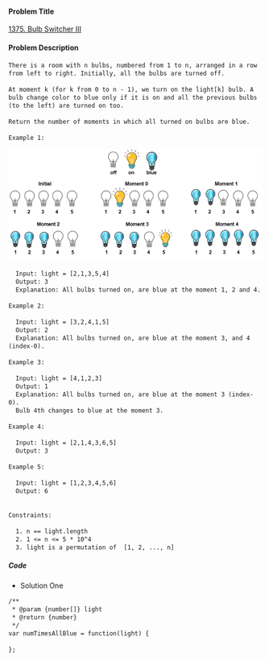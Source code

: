 #### Problem Title
[1375. Bulb Switcher III](https://leetcode.com/problems/bulb-switcher-iii/)
#### Problem Description
```
There is a room with n bulbs, numbered from 1 to n, arranged in a row from left to right. Initially, all the bulbs are turned off.

At moment k (for k from 0 to n - 1), we turn on the light[k] bulb. A bulb change color to blue only if it is on and all the previous bulbs (to the left) are turned on too.

Return the number of moments in which all turned on bulbs are blue.

Example 1:
```
![1](../../assets/array/2020-06-05/1.png)
```
  Input: light = [2,1,3,5,4]
  Output: 3
  Explanation: All bulbs turned on, are blue at the moment 1, 2 and 4.

Example 2:

  Input: light = [3,2,4,1,5]
  Output: 2
  Explanation: All bulbs turned on, are blue at the moment 3, and 4 (index-0).

Example 3:

  Input: light = [4,1,2,3]
  Output: 1
  Explanation: All bulbs turned on, are blue at the moment 3 (index-0).
  Bulb 4th changes to blue at the moment 3.

Example 4:

  Input: light = [2,1,4,3,6,5]
  Output: 3

Example 5:

  Input: light = [1,2,3,4,5,6]
  Output: 6
 

Constraints:

  1. n == light.length
  2. 1 <= n <= 5 * 10^4
  3. light is a permutation of  [1, 2, ..., n]
```

##### Code

- Solution One
```
/**
 * @param {number[]} light
 * @return {number}
 */
var numTimesAllBlue = function(light) {
    
};
```
